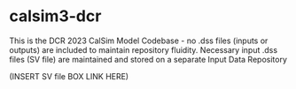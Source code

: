 # calsim3-dcr

This is the DCR 2023 CalSim Model Codebase - no .dss files (inputs or outputs) are included to maintain repository fluidity. 
Necessary input .dss files (SV file) are maintained and stored on a separate Input Data Repository

(INSERT SV file BOX LINK HERE)
